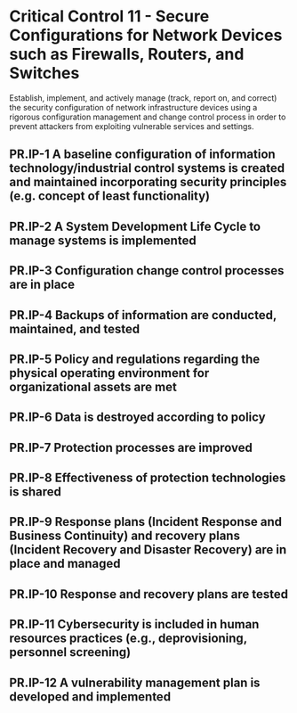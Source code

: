 # Critical Control 11 - Secure Configurations for Network Devices such as Firewalls, Routers, and Switches
Establish, implement, and actively manage (track, report on, and correct) the security configuration of network infrastructure devices using a rigorous configuration management and change control process in order to prevent attackers from exploiting vulnerable services and settings.
## PR.IP-1 A baseline configuration of information technology/industrial control systems is created and maintained incorporating security principles (e.g. concept of least functionality)
## PR.IP-2 A System Development Life Cycle to manage systems is implemented
## PR.IP-3 Configuration change control processes are in place
## PR.IP-4 Backups of information are conducted, maintained, and tested
## PR.IP-5 Policy and regulations regarding the physical operating environment for organizational assets are met
## PR.IP-6 Data is destroyed according to policy
## PR.IP-7 Protection processes are improved
## PR.IP-8 Effectiveness of protection technologies is shared
## PR.IP-9 Response plans (Incident Response and Business Continuity) and recovery plans (Incident Recovery and Disaster Recovery) are in place and managed
## PR.IP-10 Response and recovery plans are tested
## PR.IP-11 Cybersecurity is included in human resources practices (e.g., deprovisioning, personnel screening)
## PR.IP-12 A vulnerability management plan is developed and implemented
